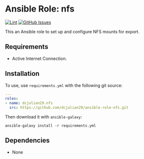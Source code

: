 # Ansible Role: nfs

[![Lint](https://github.com/dcjulian29/ansible-role-nfs/actions/workflows/lint.yml/badge.svg)](https://github.com/dcjulian29/ansible-role-nfs/actions/workflows/lint.yml) [![GitHub Issues](https://img.shields.io/github/issues-raw/dcjulian29/ansible-role-nfs.svg)](https://github.com/dcjulian29/ansible-role-nfs/issues)

This an Ansible role to set up and configure NFS mounts for export.

## Requirements

- Active Internet Connection.

## Installation

To use, use `requirements.yml` with the following git source:

```yaml
---
roles:
- name: dcjulian29.nfs
  src: https://github.com/dcjulian29/ansible-role-nfs.git
  ```

Then download it with `ansible-galaxy`:

```shell
ansible-galaxy install -r requirements.yml
```

## Dependencies

- None
